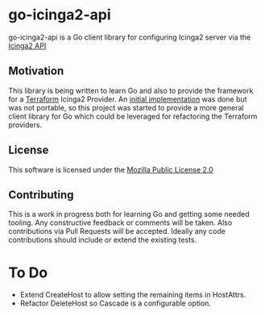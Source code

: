 # go-icinga2-api

go-icinga2-api is a Go client library for configuring Icinga2 server via the [Icinga2 API](http://docs.icinga.org/icinga2/latest/doc/module/icinga2/chapter/icinga2-api)

## Motivation

This library is being written to learn Go and also to provide the framework for a [Terraform](https://www.terraform.io/) Icinga2 Provider. An [initial implementation](https://github.com/lrsmith/terraform-provider-icinga2) was done but was not portable, so this project was started to provide a more general client library for Go which could be leveraged for refactoring the Terraform
providers.

## License

This software is licensed under the [Mozilla Public License 2.0](https://www.mozilla.org/en-US/MPL/2.0/)

## Contributing

This is a work in progress both for learning Go and getting some needed tooling. Any constructive feedback
or comments will be taken. Also contributions via Pull Requests will be accepted. Ideally any code contributions
should include or extend the existing tests.

# To Do
* Extend CreateHost to allow setting the remaining items in HostAttrs.
* Refactor DeleteHost so Cascade is a configurable option.
